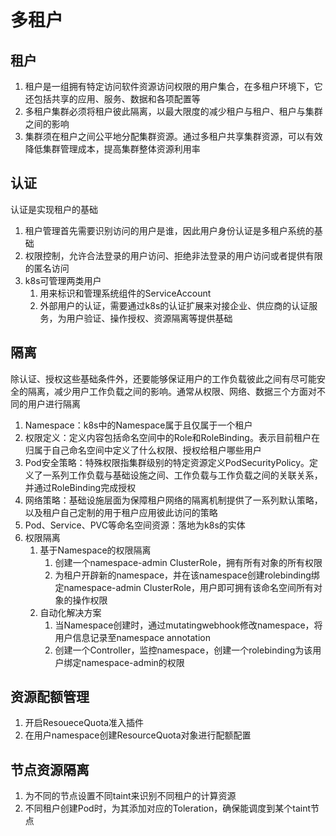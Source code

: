 # 多租户

## 租户
1. 租户是一组拥有特定访问软件资源访问权限的用户集合，在多租户环境下，它还包括共享的应用、服务、数据和各项配置等
2. 多租户集群必须将租户彼此隔离，以最大限度的减少租户与租户、租户与集群之间的影响
3. 集群须在租户之间公平地分配集群资源。通过多租户共享集群资源，可以有效降低集群管理成本，提高集群整体资源利用率

## 认证
认证是实现租户的基础
1. 租户管理首先需要识别访问的用户是谁，因此用户身份认证是多租户系统的基础
2. 权限控制，允许合法登录的用户访问、拒绝非法登录的用户访问或者提供有限的匿名访问
3. k8s可管理两类用户
   1. 用来标识和管理系统组件的ServiceAccount
   2. 外部用户的认证，需要通过k8s的认证扩展来对接企业、供应商的认证服务，为用户验证、操作授权、资源隔离等提供基础

## 隔离
除认证、授权这些基础条件外，还要能够保证用户的工作负载彼此之间有尽可能安全的隔离，减少用户工作负载之间的影响。通常从权限、网络、数据三个方面对不同的用户进行隔离
1. Namespace：k8s中的Namespace属于且仅属于一个租户
2. 权限定义：定义内容包括命名空间中的Role和RoleBinding。表示目前租户在归属于自己命名空间中定义了什么权限、授权给租户哪些用户
3. Pod安全策略：特殊权限指集群级别的特定资源定义PodSecurityPolicy。定义了一系列工作负载与基础设施之间、工作负载与工作负载之间的关联关系，并通过RoleBinding完成授权
4. 网络策略：基础设施层面为保障租户网络的隔离机制提供了一系列默认策略，以及租户自己定制的用于租户应用彼此访问的策略
5. Pod、Service、PVC等命名空间资源：落地为k8s的实体
6. 权限隔离
   1. 基于Namespace的权限隔离
      1. 创建一个namespace-admin ClusterRole，拥有所有对象的所有权限
      2. 为租户开辟新的namespace，并在该namespace创建rolebinding绑定namespace-admin ClusterRole，用户即可拥有该命名空间所有对象的操作权限
   2. 自动化解决方案
      1. 当Namespace创建时，通过mutatingwebhook修改namespace，将用户信息记录至namespace annotation
      2. 创建一个Controller，监控namespace，创建一个rolebinding为该用户绑定namespace-admin的权限

## 资源配额管理
1. 开启ResoueceQuota准入插件
2. 在用户namespace创建ResourceQuota对象进行配额配置

## 节点资源隔离
1. 为不同的节点设置不同taint来识别不同租户的计算资源
2. 不同租户创建Pod时，为其添加对应的Toleration，确保能调度到某个taint节点